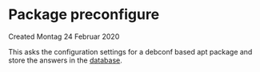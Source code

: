# Package preconfigure
Created Montag 24 Februar 2020

This asks the configuration settings for a debconf based apt package and store the answers in the [database](./Database.md).





